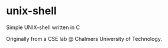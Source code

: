 # unix-shell
Simple UNIX-shell written in C

Originally from a CSE lab @ Chalmers University of Technology.
